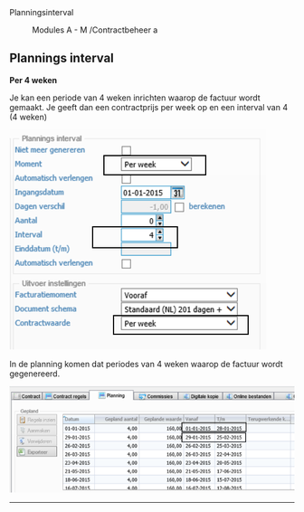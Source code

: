 <properties>
	<page>
		<title>Planningsinterval</title>
		<description>Planningsinterval</description>
	</page>
	<menu>
		<position>Modules A - M /Contractbeheer</position>
		<title>Planningsinterval</title>
		<sort>a</sort>
	</menu>
</properties>

## Plannings interval ##

**Per 4 weken**

Je kan een periode van 4 weken inrichten waarop de factuur wordt gemaakt. Je geeft dan een contractprijs per week op en een interval van 4 (4 weken)
 
![](images/1.png)

In de planning komen dat periodes van 4 weken waarop de factuur wordt gegenereerd.

![](images/2.png)

----------